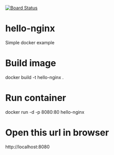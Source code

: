 [![Board Status](https://amendeinhouse.visualstudio.com/379f3696-7225-4468-9f8a-639ff302ff6b/a692c86c-415e-4614-9fa7-59915a218680/_apis/work/boardbadge/9d274719-c2e9-4100-9e02-8d738578d350)](https://amendeinhouse.visualstudio.com/379f3696-7225-4468-9f8a-639ff302ff6b/_boards/board/t/a692c86c-415e-4614-9fa7-59915a218680/Microsoft.RequirementCategory)
# hello-nginx
Simple docker example


# Build image
docker build -t hello-nginx .

# Run container
docker run -d -p 8080:80 hello-nginx

# Open this url in browser
http://localhost:8080